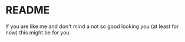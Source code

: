 # README

If you are like me and don't mind a not so good looking you (at least for now) this might be for you.
